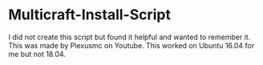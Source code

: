 # Multicraft-Install-Script
I did not create this script but found it helpful and wanted to remember it. This was made by Plexusmc on Youtube.
This worked on Ubuntu 16.04 for me but not 18.04.
